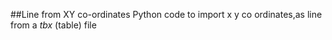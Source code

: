 ##Line from XY co-ordinates
Python code to import x y co ordinates,as line from a *tbx* (table) file